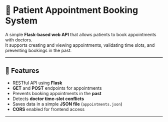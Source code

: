 # 🏥 Patient Appointment Booking System

A simple **Flask-based web API** that allows patients to book appointments with doctors.  
It supports creating and viewing appointments, validating time slots, and preventing bookings in the past.

---

## 🚀 Features

- RESTful API using **Flask**
- **GET** and **POST** endpoints for appointments
- Prevents booking appointments in the **past**
- Detects **doctor time-slot conflicts**
- Saves data in a simple **JSON file** (`appointments.json`)
- **CORS** enabled for frontend access

---

